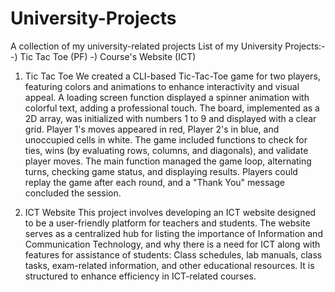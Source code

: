 # University-Projects
A collection of my university-related projects
List of my University Projects:-
-) Tic Tac Toe (PF)
-) Course's Website (ICT)

1) Tic Tac Toe
   We created a CLI-based Tic-Tac-Toe game for two players, featuring colors and animations to enhance interactivity and visual appeal. A loading screen function displayed a spinner animation with colorful text, adding a professional touch. The board, implemented as a 2D array, was initialized with numbers 1 to 9 and displayed with a clear grid. Player 1's moves appeared in red, Player 2's in blue, and unoccupied cells in white. The game included functions to check for ties, wins (by evaluating rows, columns, and diagonals), and validate player moves. The main function managed the game loop, alternating turns, checking game status, and displaying results. Players could replay the game after each round, and a "Thank You" message concluded the session.

2) ICT Website
   This project involves developing an ICT website designed to be a user-friendly platform for teachers and students. The website serves as a centralized hub for listing the importance of Information and Communication Technology, and why there is a need for ICT along with features for assistance of students: Class schedules, lab manuals, class tasks, exam-related information, and other educational resources. It is structured to enhance efficiency in ICT-related courses.
